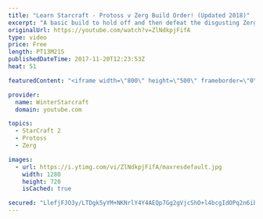```yaml
---
title: "Learn Starcraft - Protoss v Zerg Build Order! (Updated 2018)"
excerpt: "A basic build to hold off and then defeat the disgusting Zerg! Meant for lower level players who have little direction, not for high level players looking for the dankest meta :) -- Watch live at https://www.twitch.tv/wintergaming"
originalUrl: https://youtube.com/watch?v=ZlNdkpjFifA
type: video
price: Free
length: PT13M21S
publishedDateTime: 2017-11-20T12:23:53Z
heat: 51

featuredContent: "<iframe width=\"800\" height=\"500\" frameborder=\"0\" src=\"https://www.youtube.com/embed/ZlNdkpjFifA\" allow=\"accelerometer; autoplay; encrypted-media; gyroscope; picture-in-picture\" allowfullscreen></iframe>"

provider:
  name: WinterStarcraft
  domain: youtube.com

topics:
  - StarCraft 2
  - Protoss
  - Zerg

images:
  - url: https://i.ytimg.com/vi/ZlNdkpjFifA/maxresdefault.jpg
    width: 1280
    height: 720
    isCached: true

secured: "LlefjFJO3y/LTDgk5yYM+NKNrlY4Y4AEQp7Gg2gVjcShO+l4bcgIdOPq2n6ibmHNeOZZLUNcvK2IO/fbAV2R5MRVLLhgfqOFoZ2GQlJ2c4Uh+l1PlHSZ8rit/1Ysq7Ed9F8rfQyeOuRWQSuRwe1GL9Z+Kh+721r6dVsu12TQ0JZtsAnyDkmHkZV08GT1dphi9xAkIL5JP1Ne2QWhIQzi/sW7FneYWgeNS39J6nmt0jqVaTPNXaL6lfzHk+pjoAmFwVI11A4NI5ZO9E1CO/RMW6doVfC0wLDSQXYK3mzEkCqt3VIoWlFRMnSTZfUnPpF7AjJseS/J1lxlYasSYocaFO0cT1fu7xq9Lo8nTB/fhjQGZimdwkz/JOj/buPsiJB2f5Zf8mThnqO3s2VFx14dH+JZyFGx/A8DoBTNDLG9lkY=;4in56Tm1yJPx5H9IU/i7jg=="
---
```


